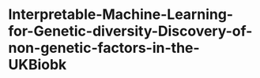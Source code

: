 # Interpretable-Machine-Learning-for-Genetic-diversity-Discovery-of-non-genetic-factors-in-the-UKBiobk